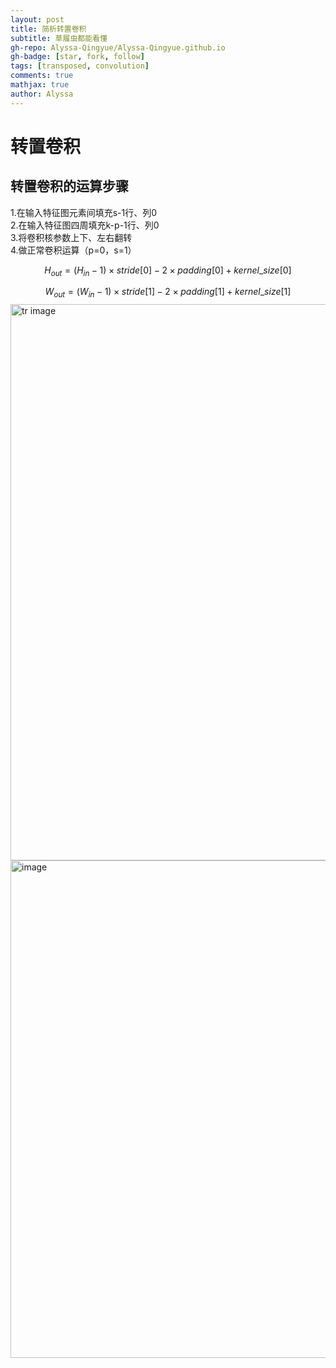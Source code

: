 ```yaml
---
layout: post
title: 简析转置卷积
subtitle: 草履虫都能看懂
gh-repo: Alyssa-Qingyue/Alyssa-Qingyue.github.io
gh-badge: [star, fork, follow]
tags: [transposed, convolution]
comments: true
mathjax: true
author: Alyssa
---
```

# 转置卷积

## 转置卷积的运算步骤
1.在输入特征图元素间填充s-1行、列0<br>
2.在输入特征图四周填充k-p-1行、列0<br>
3.将卷积核参数上下、左右翻转<br>
4.做正常卷积运算（p=0，s=1）<br>

$$
H_{out} = (H_{in} - 1) \times stride[0] - 2 \times padding[0] + kernel\_size[0]
$$

$$
W_{out} = (W_{in} - 1) \times stride[1] - 2 \times padding[1] + kernel\_size[1]
$$
<img src="/assets/img/transposed_convolution1.png" alt="tr image" width="850" height="890">
<img width="1398" height="796" alt="image" src="https://github.com/user-attachments/assets/2038ed8e-2a7e-4913-a29a-035235c30578" />



